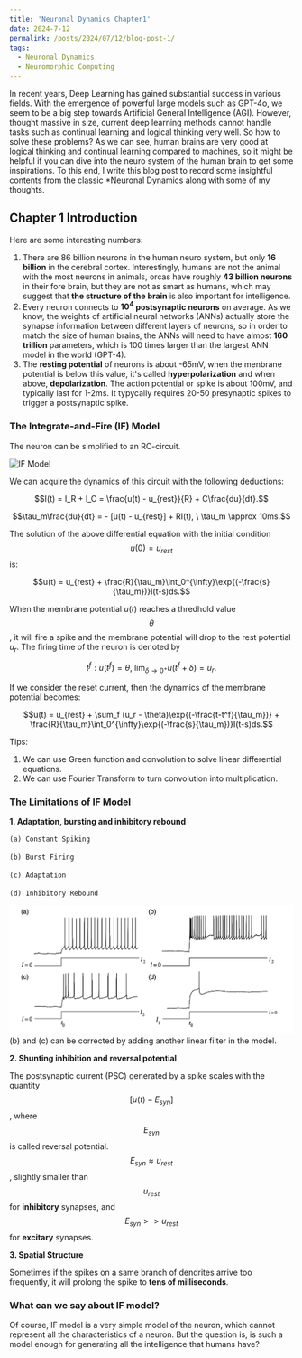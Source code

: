 ```yaml
---
title: 'Neuronal Dynamics Chapter1'
date: 2024-7-12
permalink: /posts/2024/07/12/blog-post-1/
tags:
  - Neuronal Dynamics
  - Neuromorphic Computing
---
```


In recent years, Deep Learning has gained substantial success in various fields. With the emergence of powerful large models such as GPT-4o, we seem to be a big step towards Artificial General Intelligence (AGI). However, thought massive in size, current deep learning methods cannot handle tasks such as continual learning and logical thinking very well. So how to solve these problems? As we can see, human brains are very good at logical thinking and continual learning compared to machines, so it might be helpful if you can dive into the neuro system of the human brain to get some inspirations. To this end, I write this blog post to record some insightful contents from the classic *Neuronal Dynamics along with some of my thoughts.

## Chapter 1 Introduction

Here are some interesting numbers:
1. There are 86 billion neurons in the human neuro system, but only **16 billion** in the cerebral cortex. Interestingly, humans are not the animal with the most neurons in animals, orcas have roughly **43 billion neurons** in their fore brain, but they are not as smart as humans, which may suggest that **the structure of the brain** is also important for intelligence.
2. Every neuron connects to **$10^4$ postsynaptic neurons** on average. As we know, the weights of artificial neural networks (ANNs) actually store the synapse information between different layers of neurons, so in order to match the size of human brains, the ANNs will need to have almost **160 trillion** parameters, which is 100 times larger than the largest ANN model in the world (GPT-4).
3. The **resting potential** of neurons is about -65mV, when the menbrane potential is below this value, it's called **hyperpolarization** and when above, **depolarization**. The action potential or spike is about 100mV, and typically last for 1-2ms. It typycally requires 20-50 presynaptic spikes to trigger a postsynaptic spike. 

### The Integrate-and-Fire (IF) Model

The neuron can be simplified to an RC-circuit.

![IF Model](_poata/figures/IF_Model.png)

We can acquire the dynamics of this circuit with the following deductions:

$$I(t) = I_R + I_C = \frac{u(t) - u_{rest}}{R} + C\frac{du}{dt}.$$

$$\tau_m\frac{du}{dt} = - [u(t) - u_{rest}] + RI(t), \ \tau_m \approx 10ms.$$

The solution of the above differential equation with the initial condition $$u(0) = u_{rest}$$ is:

$$u(t) = u_{rest} + \frac{R}{\tau_m}\int_0^{\infty}\exp{(-\frac{s}{\tau_m})}I(t-s)ds.$$

When the membrane potential $u(t)$ reaches a thredhold value $$\theta$$, it will fire a spike and the membrane potential will drop to the rest potential $u_r$. The firing time of the neuron is denoted by 

$$t^f: u(t^f) = \theta, \ \lim_{\delta \rightarrow 0^+} u(t^f + \delta) = u_r.$$

If we consider the reset current, then the dynamics of the membrane potential becomes:

$$u(t) = u_{rest} + \sum_f (u_r - \theta)\exp{(-\frac{t-t^f}{\tau_m})} + \frac{R}{\tau_m}\int_0^{\infty}\exp{(-\frac{s}{\tau_m})}I(t-s)ds.$$

Tips: 
1. We can use Green function and convolution to solve linear differential equations.
2. We can use Fourier Transform to turn convolution into multiplication.

### The Limitations of IF Model
**1. Adaptation, bursting and inhibitory rebound**

    (a) Constant Spiking

    (b) Burst Firing

    (c) Adaptation

    (d) Inhibitory Rebound

![Spiking Patterns](_posts/figures/spiking_pattern.png)
(b) and (c) can be corrected by adding another linear filter in the model. 

**2. Shunting inhibition and reversal potential**

The postsynaptic current (PSC) generated by a spike scales with the quantity $$[u(t) - E_{syn}]$$, where $$E_{syn}$$ is called reversal potential. $$E_{syn} \approx u_{rest}$$, slightly smaller than $$u_{rest}$$ for **inhibitory** synapses, and $$E_{syn} >> u_{rest}$$ for **excitary** synapses. 

**3. Spatial Structure**

Sometimes if the spikes on a same branch of dendrites arrive too frequently, it will prolong the spike to **tens of milliseconds**.

### What can we say about IF model?
Of course, IF model is a very simple model of the neuron, which cannot represent all the characteristics of a neuron. But the question is, is such a model enough for generating all the intelligence that humans have? 
